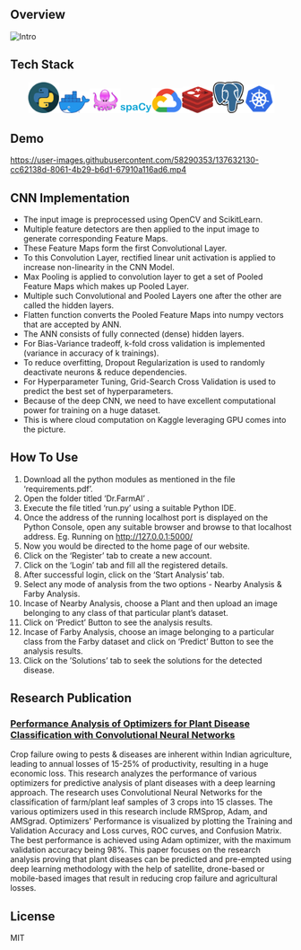 <!-- <h1 align="center">
	Dr. FarmAI
</h1>

<h3 align="center">Predictive & Prescriptive Analysis of Plant Diseases from Topographical Scans</h3> -->

## Overview

![Intro](https://user-images.githubusercontent.com/58290353/137613411-71a7b671-6e72-4cdd-8ad4-f0cbfd2cbf2c.png)

## Tech Stack

<p align="center">
 <div align="center"><img width="55" src="https://github.com/Shreyas-l/DataSec.AI/blob/main/Documentation/python.png.png"/><img width="55" src="https://github.com/Shreyas-l/DataSec.AI/blob/main/Documentation/docker.png"/><img width="55" src="https://github.com/Shreyas-l/DataSec.AI/blob/main/Documentation/squid.png"/><img width="55" src="https://github.com/Shreyas-l/DataSec.AI/blob/main/Documentation/spacy.png"/><img width="55" src="https://github.com/Shreyas-l/DataSec.AI/blob/main/Documentation/gcp_.png"/><img width="55" src="https://github.com/Shreyas-l/DataSec.AI/blob/main/Documentation/redis.png"/><img width="55" src="https://github.com/Shreyas-l/DataSec.AI/blob/main/Documentation/postgres.png"/><img width="55" src="https://github.com/Shreyas-l/DataSec.AI/blob/main/Documentation/k8_.png"/></div>
</p>

## Demo

https://user-images.githubusercontent.com/58290353/137632130-cc62138d-8061-4b29-b6d1-67910a116ad6.mp4


## CNN Implementation

* The input image is preprocessed using OpenCV and ScikitLearn.
* Multiple feature detectors are then applied to the input image to generate corresponding Feature Maps. 
* These Feature Maps form the first Convolutional Layer.
* To this Convolution Layer, rectified linear unit activation is applied to increase non-linearity in the CNN Model.
* Max Pooling is applied to convolution layer to get a set of Pooled Feature Maps which makes up Pooled Layer.
* Multiple such Convolutional and Pooled Layers one after the other are called the hidden layers.
* Flatten function converts the Pooled Feature Maps into numpy vectors that are accepted by ANN.
* The ANN consists of fully connected (dense) hidden layers.
* For Bias-Variance tradeoff, k-fold cross validation is implemented (variance in accuracy of k trainings).
* To reduce overfitting, Dropout Regularization is used to randomly deactivate neurons & reduce dependencies.
* For Hyperparameter Tuning, Grid-Search Cross Validation is used to predict the best set of hyperparameters.
* Because of the deep CNN, we need to have excellent computational power for training on a huge dataset.
* This is where cloud computation on Kaggle leveraging GPU comes into the picture.

## How To Use

1. Download all the python modules as mentioned in the file ‘requirements.pdf’.
1. Open the folder titled ‘Dr.FarmAI’ .
1. Execute the file titled ‘run.py’ using a suitable Python IDE.
1. Once the address of the running localhost port is displayed on the Python Console, open any suitable browser and browse to that localhost address. Eg. Running on​ ​http://127.0.0.1:5000/
1. Now you would be directed to the home page of our website.
1. Click on the ‘Register’ tab to create a new account.
1. Click on the ‘Login’ tab and fill all the registered details.
1. After successful login, click on the ‘Start Analysis’ tab.
1. Select any mode of analysis from the two options - Nearby Analysis & Farby Analysis.
1. Incase of Nearby Analysis, choose a Plant and then upload an image belonging to any class of that particular plant’s dataset. 
1. Click on ‘Predict’ Button to see the analysis results.
1. Incase of Farby Analysis, choose an image belonging to a particular class from the Farby dataset and click on ‘Predict’ Button to see the analysis results.
1. Click on the ’Solutions’ tab to seek the solutions for the detected disease.

## Research Publication

### [Performance Analysis of Optimizers for Plant Disease Classification with Convolutional Neural Networks](https://ieeexplore.ieee.org/document/9487698)

<p>Crop failure owing to pests & diseases are inherent within Indian agriculture, leading to annual losses of 15-25% of productivity, resulting in a huge economic loss. This research analyzes the performance of various optimizers for predictive analysis of plant diseases with a deep learning approach. The research uses Convolutional Neural Networks for the classification of farm/plant leaf samples of 3 crops into 15 classes. The various optimizers used in this research include RMSprop, Adam, and AMSgrad. Optimizers' Performance is visualized by plotting the Training and Validation Accuracy and Loss curves, ROC curves, and Confusion Matrix. The best performance is achieved using Adam optimizer, with the maximum validation accuracy being 98%. This paper focuses on the research analysis proving that plant diseases can be predicted and pre-empted using deep learning methodology with the help of satellite, drone-based or mobile-based images that result in reducing crop failure and agricultural losses.
</p> 


## License

MIT

